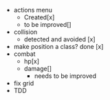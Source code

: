 - actions menu
    - Created[x]
    - to be improved[]
- collision
    - detected and avoided [x]
- make position a class?
    done [x]
- combat
    - hp[x]
    - damage[]
        - needs to be improved
- fix grid
- TDD
